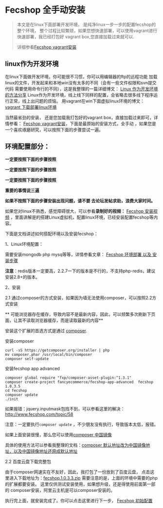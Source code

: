 Fecshop 全手动安装
==================

> 本文是在linux下面部署开发环境， 
> 是纯净linux一步一步的配置fecshop的整个环境，
> 整个过程比较繁琐，如果您想快速部署，可以使用vagrant进行快速部署，我已经打包好
> vagrant box,您直接加载过来就可以.
>
> 详细参看[Fecshop vagrant安装](fecshop-about-vagrantinstall.md)


linux作为开发环境
-----------------

在linux下面做开发环境，你可能很不习惯，你可以用编辑器的ftp的远程功能
加载linux的文件，开发起来和本地win没有太多的不同（会有一些文件权限和svn提交代码
需要使用命令行的不同），这是我整理的一篇详细博文：
[Linux 作为开发环境的方法分享](http://www.fancyecommerce.com/2016/08/30/linux-%E4%BD%9C%E4%B8%BA%E5%BC%80%E5%8F%91%E7%8E%AF%E5%A2%83%E7%9A%84%E6%96%B9%E6%B3%95%E5%88%86%E4%BA%AB/)
Linux作为开发环境，线上线下同样的配置，会省略去很多线下程序运行正常，线上出问题的烦恼。
用vagrant在win下面虚拟linux环境的博文：[vagrant 下载部署linux环境](http://www.fancyecommerce.com/2016/09/22/vagrant-%E4%B8%8B%E8%BD%BD%E9%83%A8%E7%BD%B2linux%E7%8E%AF%E5%A2%83/)

当然最省劲的安装， 还是您加载我打包好的vagrant box，直接加载过来即可，详情参看：
[Fecshop vagrant安装](fecshop-about-vagrantinstall.md)，下面是最原始的安装方式，全手动
，如果您是一个喜欢琢磨研究，可以按照下面的步骤尝试一遍。

环境配置部分：
-----------

**一定要按照下面的步骤按照**

**一定要按照下面的步骤按照**

**一定要按照下面的步骤按照**

**重要的事情说三遍**

**如果不按照下面的步骤安装出现问题，请不要
去论坛发帖求助，浪费大家时间。**

如果您对linux不熟悉，感觉障碍很大，可以参看**录制好的视频：**
[Fecshop 安装视频](http://www.fecshop.com/doc/fecshop-guide/instructions/cn-1.0/guide-fecshop_video_install.html)
，里面讲解是的搭建Linux虚拟机，配置linux环境，已经安装配置fecshop等内容。

下面是文档讲述如何搭配环境以及安装fecshop：

1、Linux环境配置：

需要安装mongodb php mysq等等，详情参看文章：
[Fecshop 环境部署 以及 安装步骤](http://www.fancyecommerce.com/2017/03/06/%E7%8E%AF%E5%A2%83%E9%83%A8%E7%BD%B2/)

**注意**：redis版本一定要高，2.2.7一下的版本是不行的，不支持php-redis，建议安装2.8+的版本。


2、安装 

2.1 通过composer的方式安装，如果因为墙无法使用composer，可以按照2.2方式安装

** 可能浏览器存在缓存，导致内容不是最新内容，因此，可以频繁多次刷新下页面，让其不读取浏览器缓存，而是读取最新的内容**

安装这个扩展的首选方式是通过 [composer](http://getcomposer.org/download/).

安装composer

```
curl -sS https://getcomposer.org/installer | php
mv composer.phar /usr/local/bin/composer
composer self-update
```


安装fecshop app advanced

```
composer global require "fxp/composer-asset-plugin:^1.3.1"
composer create-project fancyecommerce/fecshop-app-advanced  fecshop 1.0.3.5
cd fecshop
composer update    
./init
```

如果报错：jquery.inputmask包找不到，可以参看这里的解决：http://www.fecshop.com/topic/58

注意：一定要执行`composer update` ，不少朋友没有执行，导致版本太低，报错。

如果上面安装很慢，那么您可以使用[composer 中国镜像](https://pkg.phpcomposer.com/)

具体的使用方法可以参看我整理的文档：[composer 默认地址改为中国镜像地址，以及中国镜像地址还原成默认地址](http://www.fancyecommerce.com/2017/04/19/composer-%E9%BB%98%E8%AE%A4%E5%9C%B0%E5%9D%80%E6%94%B9%E4%B8%BA%E4%B8%AD%E5%9B%BD%E9%95%9C%E5%83%8F%E5%9C%B0%E5%9D%80%EF%BC%8C%E4%BB%A5%E5%8F%8A%E4%B8%AD%E5%9B%BD%E9%95%9C%E5%83%8F%E5%9C%B0%E5%9D%80/)

2.2 百度云盘下载完整包

由于composer网速实在不友好，因此，我打包了一份放到了百度云盘，
点击这里进入下载地址为：[fecshop.1.0.3.3.zip](http://pan.baidu.com/s/1b63eXo#list/path=%2Ftools)
需要注意的是，上面的环境中需要的php的扩展都要安装。
这里仅供测试安装使用，如果想升级，还是得使用前面第一部的
composer安装，阿里云主机是可以composer安装的。



执行完上面，就安装完成了。你可以点击这里进行下一步，
[Fecshop 初始配置](fecshop-about-config.md)


